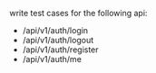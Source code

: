write test cases for the following api:

- /api/v1/auth/login
- /api/v1/auth/logout
- /api/v1/auth/register
- /api/v1/auth/me
